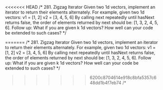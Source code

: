 <<<<<<< HEAD
/*
281. Zigzag Iterator
Given two 1d vectors, implement an iterator to return their elements alternately.
For example, given two 1d vectors:
v1 = [1, 2]
v2 = [3, 4, 5, 6]
By calling next repeatedly until hasNext returns false, the order of elements returned by next should be: [1, 3, 2, 4, 5, 6].
Follow up: What if you are given k 1d vectors? How well can your code be extended to such cases?
*/

=======
/*
281. Zigzag Iterator
Given two 1d vectors, implement an iterator to return their elements alternately.
For example, given two 1d vectors:
v1 = [1, 2]
v2 = [3, 4, 5, 6]
By calling next repeatedly until hasNext returns false, the order of elements returned by next should be: [1, 3, 2, 4, 5, 6].
Follow up: What if you are given k 1d vectors? How well can your code be extended to such cases?
*/

>>>>>>> 6200c8704614e918c8bfa5357c648dd1b4f7eb74
/*